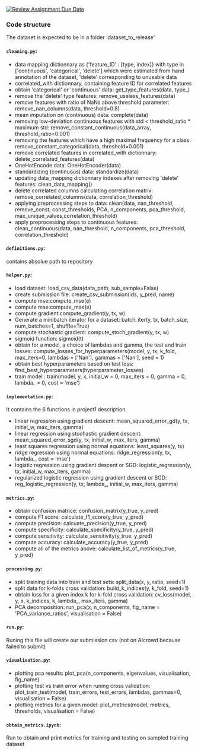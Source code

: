 [![Review Assignment Due Date](https://classroom.github.com/assets/deadline-readme-button-24ddc0f5d75046c5622901739e7c5dd533143b0c8e959d652212380cedb1ea36.svg)](https://classroom.github.com/a/U9FTc9i_)


### Code structure

The dataset is expected to be in a folder 'dataset_to_release' 

#### `cleaning.py`:
- data mapping dictionnary as {'feature_ID' : [type, index]} with type in ['continuous', 'categorical', 'delete'] which were estimated from hand annotation of the dataset, 'delete' corresponding to unusable data
- correlated_with dictionnary, containing feature ID for correlated features
- obtain 'categorical' or 'continuous' data: get_type_features(data, type_)
- remove the 'delete' type features: remove_useless_features(data)
- remove features with ratio of NaNs above threshold parameter: remove_nan_columns(data, threshold=0.8)
- mean imputation on (continuous) data: complete(data)
- removing low-deviation continuous features with std < threshold_ratio * maximum std: remove_constant_continuous(data_array, threshold_ratio=0.001)
- removing the features which have a high maximal frequency for a class: remove_constant_categorical(data, threshold=0.001)
- remove correlated features in correlated_with dictionnary: delete_correlated_features(data)
- OneHotEncode data: OneHotEncoder(data) 
- standardizing (continuous) data: standardize(data)
- updating data_mapping dictionnary indexes after removing 'delete' features: clean_data_mapping()
- delete correlated columns calculating correlation matrix: remove_correlated_columns(data, correlation_threshold)
- applying preprocessing steps to data: clean(data, nan_threshold, remove_const, const_thresholds, PCA, n_components, pca_threshold, max_unique_values,correlation_threshold)
- apply preprocessing steps to continuous features: clean_continuous(data, nan_threshold, n_components, pca_threshold, correlation_threshold)

#### `definitions.py`:
contains absolue path to repository

#### `helper.py`:
- load dataset: load_csv_data(data_path, sub_sample=False)
- create submission file: create_csv_submission(ids, y_pred, name)
- compute mse:compute_mse(e)
- compute mae:compute_mae(e)
- compute gradient:compute_gradient(y, tx, w)
- Generate a minibatch iterator for a dataset: batch_iter(y, tx, batch_size, num_batches=1, shuffle=True)
- compute stochastic gradient: compute_stoch_gradient(y, tx, w)
- sigmoid function: sigmoid(t)
- obtain for a model, a choice of lambdas and gamma, the test and train losses: compute_losses_for_hyperparameters(model, y, tx, k_fold, max_iters=0, lambdas = ['Nan'], gammas = ['Nan'], seed = 1)
- obtain best hyperparameters based on test loss: find_best_hyperparameters(hyperparameter_losses)
- train model : train(model, y, x, initial_w = 0, max_iters = 0, gamma = 0, lambda_ = 0, cost = 'mse')  


#### `implementation.py`:
It contains the 6 functions in project1 description
- linear regression using gradient descent: mean_squared_error_gd(y, tx, initial_w, max_iters, gamma)
- linear regression using stochastic gradient descent: mean_squared_error_sgd(y, tx, initial_w, max_iters, gamma)
- least squares regression using normal equations: least_squares(y, tx)
- ridge regression using normal equations: ridge_regression(y, tx, lambda_, cost = 'mse')
- logistic regression using gradient descent or SGD: logistic_regression(y, tx, initial_w, max_iters, gamma)
- regularized logistic regression using gradient descent or SGD: reg_logistic_regression(y, tx, lambda_, initial_w, max_iters, gamma)


#### `metrics.py`:
- obtain confusion matrice: confusion_matrix(y_true, y_pred)  
- compute F1 score: calculate_f1_score(y_true, y_pred) 
- compute precision: calcuate_precision(y_true, y_pred) 
- compute specificity: calculate_specificity(y_true, y_pred)
- compute sensitivity: calculate_sensitivity(y_true, y_pred)
- compute accuracy: calculate_accuracy(y_true, y_pred)
- compute all of the metrics above: calculate_list_of_metrics(y_true, y_pred)


#### `processing.py`:
- split training data into train and test sets: split_data(x, y, ratio, seed=1)
- split data for k-folds cross validation: build_k_indices(y, k_fold, seed=1)
- obtain loss for a given index k for k-fold cross validation: cv_loss(model, y, x, k_indices, k, lambda_, max_iters, gamma)
- PCA decomposition: run_pca(x, n_components, fig_name = 'PCA_variance_ratios', visualisation = False)


#### `run.py`:
Runing this file will create our submission csv (not on AIcrowd because failed to submit)


#### `visualisation.py`:
- plotting pca results: plot_pca(n_components, eigenvalues, visualisation, fig_name)
- plotting test vs train error when runing cross validation: plot_train_test(model, train_errors, test_errors, lambdas, gammas=0, visualisation = False)
- plotting metrics for a given model: plot_metrics(model, metrics, thresholds, visualisation = False)

#### `obtain_metrics.ipynb`:
Run to obtain and print metrics for training and testing on sampled training dataset



